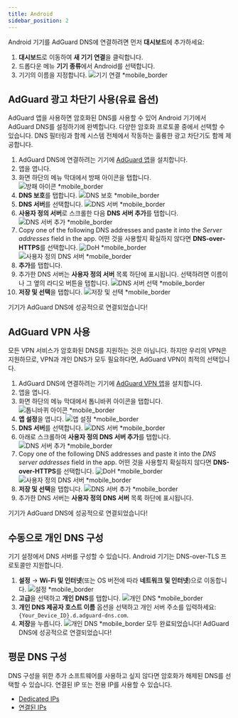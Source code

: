 ```yaml
---
title: Android
sidebar_position: 2
---
```


Android 기기를 AdGuard DNS에 연결하려면 먼저 **대시보드**에 추가하세요:

1. **대시보드**로 이동하여 **새 기기 연결**을 클릭합니다.
2. 드롭다운 메뉴 **기기 종류**에서 Android를 선택합니다.
3. 기기의 이름을 지정합니다.
   ![기기 연결 \*mobile\_border](https://cdn.adtidy.org/content/kb/dns/private/new_dns/connect/android_ab/choose_android.png)

## AdGuard 광고 차단기 사용(유료 옵션)

AdGuard 앱을 사용하면 암호화된 DNS를 사용할 수 있어 Android 기기에서 AdGuard DNS를 설정하기에 완벽합니다. 다양한 암호화 프로토콜 중에서 선택할 수 있습니다. DNS 필터링과 함께 시스템 전체에서 작동하는 훌륭한 광고 차단기도 함께 제공합니다.

1. AdGuard DNS에 연결하려는 기기에 [AdGuard 앱](https://adguard.com/adguard-android/overview.html)을 설치합니다.
2. 앱을 엽니다.
3. 화면 하단의 메뉴 막대에서 방패 아이콘을 탭합니다.
   ![방패 아이콘 \*mobile\_border](https://cdn.adtidy.org/content/kb/dns/private/new_dns/connect/android_ab/android_step3.png)
4. **DNS 보호**를 탭합니다.
   ![DNS 보호 \*mobile\_border](https://cdn.adtidy.org/content/kb/dns/private/new_dns/connect/android_ab/android_step4.png)
5. **DNS 서버**를 선택합니다.
   ![DNS 서버 \*mobile\_border](https://cdn.adtidy.org/content/kb/dns/private/new_dns/connect/android_ab/android_step5.png)
6. **사용자 정의 서버**로 스크롤한 다음 **DNS 서버 추가**를 탭합니다.
   ![DNS 서버 추가 \*mobile\_border](https://cdn.adtidy.org/content/kb/dns/private/new_dns/connect/android_ab/android_step6.png)
7. Copy one of the following DNS addresses and paste it into the _Server addresses_ field in the app. 어떤 것을 사용할지 확실하지 않다면 **DNS-over-HTTPS**를 선택합니다.
   ![DoH \*mobile\_border](https://cdn.adtidy.org/content/kb/dns/private/new_dns/connect/android_ab/android_step7_1.png)
   ![사용자 정의 DNS 서버 \*mobile\_border](https://cdn.adtidy.org/content/kb/dns/private/new_dns/connect/android_ab/android_step7_2.png)
8. **추가**를 탭합니다.
9. 추가한 DNS 서버는 **사용자 정의 서버** 목록 하단에 표시됩니다. 선택하려면 이름이나 그 옆의 라디오 버튼을 탭합니다.
   ![DNS 서버 선택 \*mobile\_border](https://cdn.adtidy.org/content/kb/dns/private/new_dns/connect/android_ab/android_step_9.png)
10. **저장 및 선택**을 탭합니다.
    ![저장 및 선택 \*mobile\_border](https://cdn.adtidy.org/content/kb/dns/private/new_dns/connect/android_ab/android_step10.png)

기기가 AdGuard DNS에 성공적으로 연결되었습니다!

## AdGuard VPN 사용

모든 VPN 서비스가 암호화된 DNS를 지원하는 것은 아닙니다. 하지만 우리의 VPN은 지원하므로, VPN과 개인 DNS가 모두 필요하다면, AdGuard VPN이 최적의 선택입니다.

1. AdGuard DNS에 연결하려는 기기에 [AdGuard VPN 앱](https://adguard-vpn.com/android/overview.html)을 설치합니다.
2. 앱을 엽니다.
3. 화면 하단의 메뉴 막대에서 톱니바퀴 아이콘을 탭합니다.
   ![톱니바퀴 아이콘 \*mobile\_border](https://cdn.adtidy.org/content/kb/dns/private/new_dns/connect/android_vpn/android_step3.png)
4. **앱 설정**을 엽니다.
   ![앱 설정 \*mobile\_border](https://cdn.adtidy.org/content/kb/dns/private/new_dns/connect/android_vpn/android_step4.png)
5. **DNS 서버**를 선택합니다.
   ![DNS 서버 \*mobile\_border](https://cdn.adtidy.org/content/kb/dns/private/new_dns/connect/android_vpn/android_step5.png)
6. 아래로 스크롤하여 **사용자 정의 DNS 서버 추가**를 탭합니다.
   ![DNS 서버 추가 \*mobile\_border](https://cdn.adtidy.org/content/kb/dns/private/new_dns/connect/android_vpn/android_step6.png)
7. Copy one of the following DNS addresses and paste it into the _DNS server addresses_ field in the app. 어떤 것을 사용할지 확실하지 않다면 **DNS-over-HTTPS**를 선택합니다.
   ![DoH \*mobile\_border](https://cdn.adtidy.org/content/kb/dns/private/new_dns/connect/android_vpn/android_step7_1.png)
   ![사용자 정의 DNS 서버 \*mobile\_border](https://cdn.adtidy.org/content/kb/dns/private/new_dns/connect/android_vpn/android_step7_2.png)
8. **저장 및 선택**을 탭합니다.
   ![DNS 서버 추가 \*mobile\_border](https://cdn.adtidy.org/content/kb/dns/private/new_dns/connect/android_vpn/android_step8.png)
9. 추가한 DNS 서버는 **사용자 정의 DNS 서버** 목록 하단에 표시됩니다.

기기가 AdGuard DNS에 성공적으로 연결되었습니다!

## 수동으로 개인 DNS 구성

기기 설정에서 DNS 서버를 구성할 수 있습니다. Android 기기는 DNS-over-TLS 프로토콜만 지원합니다.

1. **설정** → **Wi-Fi 및 인터넷**(또는 OS 버전에 따라 **네트워크 및 인터넷**)으로 이동합니다.
   ![설정 \*mobile\_border](https://cdn.adtidy.org/content/kb/dns/private/new_dns/connect/android_manual/manual_step1.png)
2. **고급**을 선택하고 **개인 DNS**를 탭합니다.
   ![개인 DNS \*mobile\_border](https://cdn.adtidy.org/content/kb/dns/private/new_dns/connect/android_manual/manual_step2.png)
3. **개인 DNS 제공자 호스트 이름** 옵션을 선택하고 개인 서버 주소를 입력하세요: `{Your_Device_ID}.d.adguard-dns.com`.
4. **저장**을 누릅니다.
   ![개인 DNS \*mobile\_border](https://cdn.adtidy.org/content/kb/dns/private/new_dns/connect/android_manual/manual_step4.png)
   모두 완료되었습니다! AdGuard DNS에 성공적으로 연결되었습니다!

## 평문 DNS 구성

DNS 구성을 위한 추가 소프트웨어를 사용하고 싶지 않다면 암호화가 해제된 DNS를 선택할 수 있습니다. 연결된 IP 또는 전용 IP를 사용할 수 있습니다.

- [Dedicated IPs](/private-dns/connect-devices/other-options/dedicated-ip.md)
- [연결된 IPs](/private-dns/connect-devices/other-options/linked-ip.md)
